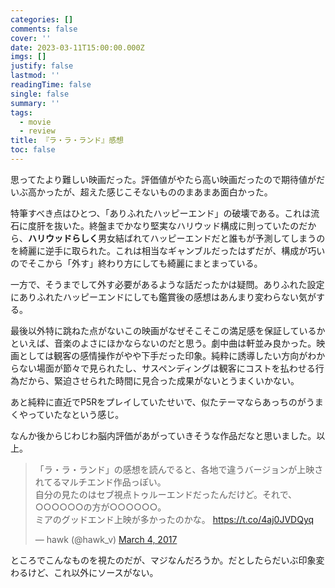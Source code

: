 ```yaml
---
categories: []
comments: false
cover: ''
date: 2023-03-11T15:00:00.000Z
imgs: []
justify: false
lastmod: ''
readingTime: false
single: false
summary: ''
tags:
  - movie
  - review
title: 『ラ・ラ・ランド』感想
toc: false
---
```


思ってたより難しい映画だった。評価値がやたら高い映画だったので期待値がだいぶ高かったが、超えた感じこそないもののまあまあ面白かった。

特筆すべき点はひとつ、「ありふれたハッピーエンド」の破壊である。これは流石に度肝を抜いた。終盤までかなり堅実なハリウッド構成に則っていたのだから、**ハリウッドらしく**男女結ばれてハッピーエンドだと誰もが予測してしまうのを綺麗に逆手に取られた。これは相当なギャンブルだったはずだが、構成が巧いのでそこから「外す」終わり方にしても綺麗にまとまっている。

一方で、そうまでして外す必要があるような話だったかは疑問。ありふれた設定にありふれたハッピーエンドにしても鑑賞後の感想はあんまり変わらない気がする。

最後以外特に跳ねた点がないこの映画がなぜそこそこの満足感を保証しているかといえば、音楽のよさにほかならないのだと思う。劇中曲は軒並み良かった。映画としては観客の感情操作がやや下手だった印象。純粋に誘導したい方向がわからない場面が節々で見られたし、サスペンディングは観客にコストを払わせる行為だから、緊迫させられた時間に見合った成果がないとうまくいかない。

あと純粋に直近でP5Rをプレイしていたせいで、似たテーマならあっちのがうまくやっていたなという感じ。

なんか後からじわじわ脳内評価があがっていきそうな作品だなと思いました。以上。

<blockquote class="twitter-tweet"><p lang="ja" dir="ltr">「ラ・ラ・ランド」の感想を読んでると、各地で違うバージョンが上映されてるマルチエンド作品っぽい。<br>自分の見たのはセブ視点トゥルーエンドだったんだけど。それで、○○○○○○の方が○○○○○○。<br>ミアのグッドエンド上映が多かったのかな。 <a href="https://t.co/4aj0JVDQyq">https://t.co/4aj0JVDQyq</a></p>— hawk (@hawk_v) <a href="https://twitter.com/hawk_v/status/837872324682498048?ref_src=twsrc%5Etfw">March 4, 2017</a></blockquote> <script async src="https://platform.twitter.com/widgets.js" charset="utf-8"></script>

ところでこんなものを視たのだが、マジなんだろうか。だとしたらだいぶ印象変わるけど、これ以外にソースがない。
